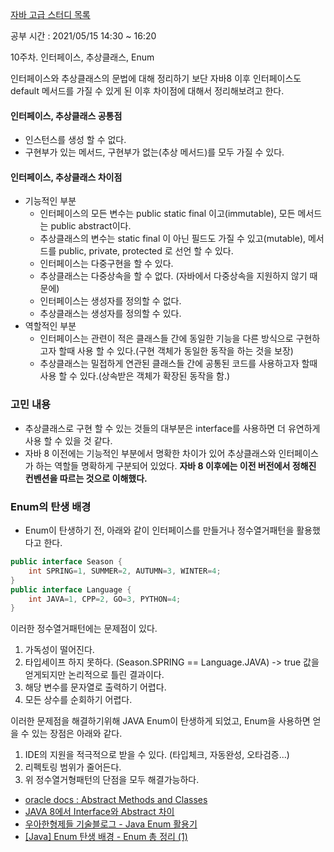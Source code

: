 [자바 고급 스터디 목록](https://ckdgus.tistory.com/80)

공부 시간 : 2021/05/15 14:30 ~ 16:20

10주차. 인터페이스, 추상클래스, Enum
 
인터페이스와 추상클래스의 문법에 대해 정리하기 보단 자바8 이후 인터페이스도 default 메서드를 가질 수 있게 된 이후 차이점에 대해서 정리해보려고 한다.

#### 인터페이스, 추상클래스 공통점
- 인스턴스를 생성 할 수 없다.
- 구현부가 있는 메서드, 구현부가 없는(추상 메서드)를 모두 가질 수 있다.

#### 인터페이스, 추상클래스 차이점
- 기능적인 부분
    - 인터페이스의 모든 변수는 public static final 이고(immutable), 모든 메서드는 public abstract이다.
    - 추상클래스의 변수는 static final 이 아닌 필드도 가질 수 있고(mutable), 메서드를 public, private, protected 로 선언 할 수 있다.
    - 인터페이스는 다중구현을 할 수 있다.
    - 추상클래스는 다중상속을 할 수 없다. (자바에서 다중상속을 지원하지 않기 때문에)
    - 인터페이스는 생성자를 정의할 수 없다.
    - 추상클래스는 생성자를 정의할 수 있다.
- 역할적인 부분
    - 인터페이스는 관련이 적은 클래스들 간에 동일한 기능을 다른 방식으로 구현하고자 할때 사용 할 수 있다.(구현 객체가 동일한 동작을 하는 것을 보장)
    - 추상클래스는 밀접하게 연관된 클래스들 간에 공통된 코드를 사용하고자 할때 사용 할 수 있다.(상속받은 객체가 확장된 동작을 함.)

### 고민 내용
- 추상클래스로 구현 할 수 있는 것들의 대부분은 interface를 사용하면 더 유연하게 사용 할 수 있을 것 같다.
- 자바 8 이전에는 기능적인 부분에서 명확한 차이가 있어 추상클래스와 인터페이스가 하는 역할들 명확하게 구분되어 있었다.
  **자바 8 이후에는 이전 버전에서 정해진 컨벤션을 따르는 것으로 이해했다.**

### Enum의 탄생 배경
- Enum이 탄생하기 전, 아래와 같이 인터페이스를 만들거나 정수열거패턴을 활용했다고 한다.

```java
public interface Season {
	int SPRING=1, SUMMER=2, AUTUMN=3, WINTER=4;
}
public interface Language {
    int JAVA=1, CPP=2, GO=3, PYTHON=4;
}
```
이러한 정수열거패턴에는 문제점이 있다.
1. 가독성이 떨어진다.
1. 타입세이프 하지 못하다. (Season.SPRING == Language.JAVA) -> true 값을 얻게되지만 논리적으로 틀린 결과이다.
1. 해당 변수를 문자열로 출력하기 어렵다.
1. 모든 상수를 순회하기 어렵다.

이러한 문제점을 해결하기위해 JAVA Enum이 탄생하게 되었고,
Enum을 사용하면 얻을 수 있는 장점은 아래와 같다.
1. IDE의 지원을 적극적으로 받을 수 있다. (타입체크, 자동완성, 오타검증...)
1. 리펙토링 범위가 줄어든다.
1. 위 정수열거형패턴의 단점을 모두 해결가능하다.

* [oracle docs : Abstract Methods and Classes](https://docs.oracle.com/javase/tutorial/java/IandI/abstract.html)
* [JAVA 8에서 Interface와 Abstract 차이](https://github.com/heesuk-ahn/today-I-learned/blob/master/java/java-8-interface-vs-abstract.md)
* [우아한형제들 기술블로그 - Java Enum 활용기](https://woowabros.github.io/tools/2017/07/10/java-enum-uses.html)
* [[Java] Enum 탄생 배경 - Enum 총 정리 (1)](https://effortguy.tistory.com/23)